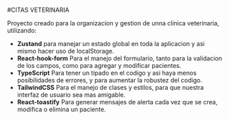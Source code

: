 #CITAS VETERINARIA

Proyecto creado para la organizacion y gestion de unna clinica veterinaria, utilizando:
- **Zustand** para manejar un estado global en toda la aplicacion y asi mismo hacer uso de localStorage. 
- **React-hook-form** Para el manejo del formulario, tanto para la validacion de los campos, como para agregar y modificar pacientes.
- **TypeScript** Para tener un tipado en el codigo y asi haya menos posibilidades de errores, y para aumentar la robustez del codigo.
- **TailwindCSS** Para el manejo de clases y estilos, para que nuestra interfaz de usuario sea mas amigable.
- **React-toastify** Para generar mensajes de alerta cada vez que se crea, modifica o elimina un paciente.

 

